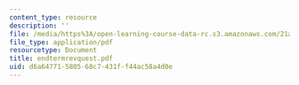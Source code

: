 ```yaml
---
content_type: resource
description: ''
file: /media/https%3A/open-learning-course-data-rc.s3.amazonaws.com/21a-441-the-conquest-of-america-spring-2004/d6a64771580568c7431ff44ac58a4d0e_endtermrevquest.pdf
file_type: application/pdf
resourcetype: Document
title: endtermrevquest.pdf
uid: d6a64771-5805-68c7-431f-f44ac58a4d0e
---
```

